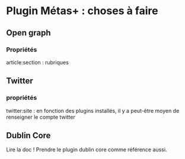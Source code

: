 # Plugin Métas+ : choses à faire

## Open graph

### Propriétés

article:section : rubriques

## Twitter

### propriétés

twitter:site : en fonction des plugins installés, il y a peut-être moyen de renseigner le compte twitter


## Dublin Core

Lire la doc !
Prendre le plugin dublin core comme référence aussi.